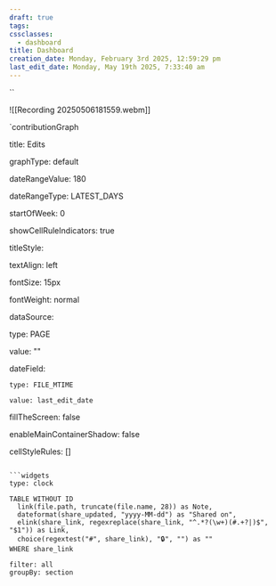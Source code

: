 ```yaml
---
draft: true
tags: 
cssclasses:
  - dashboard
title: Dashboard
creation_date: Monday, February 3rd 2025, 12:59:29 pm
last_edit_date: Monday, May 19th 2025, 7:33:40 am
---
```


``

![[Recording 20250506181559.webm]]

`contributionGraph

title: Edits

graphType: default

dateRangeValue: 180

dateRangeType: LATEST_DAYS

startOfWeek: 0

showCellRuleIndicators: true

titleStyle:

  textAlign: left

  fontSize: 15px

  fontWeight: normal

dataSource:

  type: PAGE

  value: ""

  dateField:

    type: FILE_MTIME

    value: last_edit_date

fillTheScreen: false

enableMainContainerShadow: false

cellStyleRules: []

```

```widgets
type: clock
```

```dataview
TABLE WITHOUT ID
  link(file.path, truncate(file.name, 28)) as Note,
  dateformat(share_updated, "yyyy-MM-dd") as "Shared on", 
  elink(share_link, regexreplace(share_link, "^.*?(\w+)(#.+?|)$", "$1")) as Link,
  choice(regextest("#", share_link), "🔒", "") as ""
WHERE share_link
```
```todoist
filter: all
groupBy: section
```
